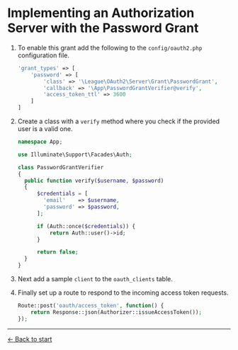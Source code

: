 # Implementing an Authorization Server with the Password Grant

1. To enable this grant add the following to the `config/oauth2.php` configuration file.
    ```php
    'grant_types' => [
        'password' => [
            'class' => '\League\OAuth2\Server\Grant\PasswordGrant',
            'callback' => '\App\PasswordGrantVerifier@verify',
            'access_token_ttl' => 3600
        ]
    ]
    ```

2. Create a class with a `verify` method where you check if the provided user is a valid one.

    ```php
    namespace App;
    
    use Illuminate\Support\Facades\Auth;

    class PasswordGrantVerifier
    {
      public function verify($username, $password)
      {
          $credentials = [
            'email'    => $username,
            'password' => $password,
          ];

          if (Auth::once($credentials)) {
              return Auth::user()->id;
          }

          return false;
      }
    }
    ```

3. Next add a sample `client` to the `oauth_clients` table.  

4. Finally set up a route to respond to the incoming access token requests.

    ```php
    Route::post('oauth/access_token', function() {
        return Response::json(Authorizer::issueAccessToken());
    });
    ```

---

[&larr; Back to start](../README.md)
